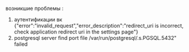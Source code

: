 возникшие проблемы :
1) аутентификации вк {"error":"invalid_request","error_description":"redirect_uri is incorrect, check application redirect uri in the settings page"}
2) postgresql server find port file  /var/run/postgresql/.s.PGSQL.5432" failed
